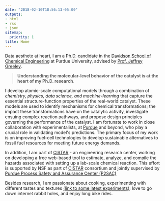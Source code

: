 ```yaml
---
date: "2018-02-10T18:56:13-05:00"
outputs:
- html
- rss
- json
sitemap:
  priority: 1
title: Home
---
```


Data aesthete at heart, I am a Ph.D. candidate in the [Davidson School of Chemical Engineering](https://engineering.purdue.edu/ChE) at Purdue University, advised by [Prof. Jeffrey Greeley](https://engineering.purdue.edu/ChE/people/ptProfile?resource_id=84163). 

>**Understanding the molecular-level behavior of the catalyst is at the heart of my Ph.D. research.** 

I develop atomic-scale computational models through a combination of _chemistry, physics, data science, and machine-learning_ that capture the essential structure-function properties of the real-world catalyst. These models are used to identify mechanisms for chemical transformations; the impact these transformations have on the catalytic activity, investigate ensuing complex reaction pathways, and propose design principles governing the performance of the catalyst. I am fortunate to work in close collaboration with experimentalists, at [Purdue](https://engineering.purdue.edu/~catalyst/) and beyond,  who play a crucial role in validating model's predictions. The primary focus of my work is on improving fuel-cell technologies to develop sustainable alternatives to fossil fuel resources for meeting future energy demands.

In addition, I am part of [CISTAR](https://cistar.us/) - an engineering research center, working on developing a free web-based tool to estimate, analyze, and compile the hazards associated with setting up a lab-scale chemical reaction. This effort is supported by NSF as part of [CISTAR](https://cistar.us/) consortium and jointly supervised by [Purdue Process Safety and Assurance Center (P2SAC)](https://engineering.purdue.edu/P2SAC)

Besides research, I am passionate about cooking, experimenting with different tastes and textures [(link to some latest experiments)](https://www.instagram.com/pgg1610/); love to go down internet rabbit holes, and enjoy long bike rides. 